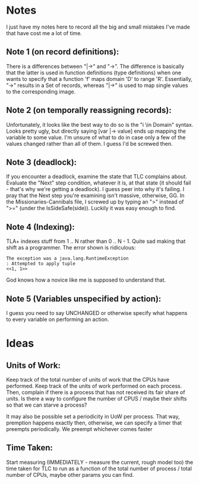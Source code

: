 # Notes
I just have my notes here to record all the big and small mistakes I've made that have cost me a lot of time.

## Note 1 (on record definitions):
There is a differences between "|->" and "->". The difference is basically that the latter is used in function definitions (type definitions) when one wants to specify that a function 'f' maps domain 'D' to range 'R'. Essentially, "->" results in a Set of records, whereas "|->" is used to map single values to the corresponding image.

## Note 2 (on temporally reassigning records):
Unfortunately, it looks like the best way to do so is the "i \in Domain" syntax. Looks pretty ugly, but directly saying [var |-> value] ends up mapping the variable to some value. I'm unsure of what to do in case only a few of the values changed rather than all of them. I guess I'd be screwed then.

## Note 3 (deadlock):
If you encounter a deadlock, examine the state that TLC complains about. Evaluate the "Next" step condition, whatever it is, at that state (it should fail - that's why we're getting a deadlock). I guess peer into why it's failing. I pray that the Next step you're examining isn't massive, otherwise, GG. In the Missionaries-Cannibals file, I screwed up by typing an ">" instead of ">=" (under the IsSideSafe(side)). Luckily it was easy enough to find.

## Note 4 (Indexing):
TLA+ indexes stuff from 1 .. N rather than 0 .. N - 1. Quite sad making that shift as a programmer. The error shown is ridiculous:  
```
The exception was a java.lang.RuntimeException
: Attempted to apply tuple
<<1, 1>>
```  
God knows how a novice like me is supposed to understand that.

## Note 5 (Variables unspecified by action):
I guess you need to say UNCHANGED or otherwise specify what happens to every variable on performing an action.




# Ideas
## Units of Work:
Keep track of the total number of units of work that the CPUs have performed. Keep track of the units of work performed on each process. Then, complain if there is a process that has not received its fair share of units. Is there a way to configure the number of CPUS / maybe their shifts so that we can starve a process?  

It may also be possible set a periodicity in UoW per process. That way, premption happens exactly then, otherwise, we can specify a timer that preempts periodically. We preempt whichever comes faster


## Time Taken:
Start measuring (IMMEDIATELY - measure the current, rough model too) the time taken for TLC to run as a function of the total number of process / total number of CPUs, maybe other params you can find.